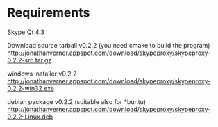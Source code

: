 Requirements
========
Skype
Qt 4.3


Download
source tarball v0.2.2 (you need cmake to build the program)
http://jonathanverner.appspot.com/download/skypeproxy/skypeproxy-0.2.2-src.tar.gz

windows installer v0.2.2
http://jonathanverner.appspot.com/download/skypeproxy/skypeproxy-0.2.2-win32.exe

debian package v0.2.2 (suitable also for *buntu)
http://jonathanverner.appspot.com/download/skypeproxy/skypeproxy-0.2.2-Linux.deb
